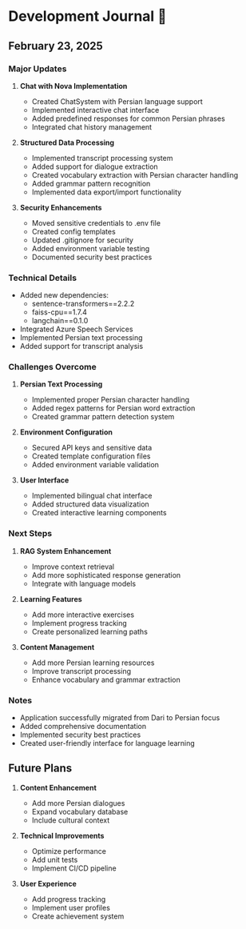 # Development Journal 📝

## February 23, 2025

### Major Updates
1. **Chat with Nova Implementation**
   - Created ChatSystem with Persian language support
   - Implemented interactive chat interface
   - Added predefined responses for common Persian phrases
   - Integrated chat history management

2. **Structured Data Processing**
   - Implemented transcript processing system
   - Added support for dialogue extraction
   - Created vocabulary extraction with Persian character handling
   - Added grammar pattern recognition
   - Implemented data export/import functionality

3. **Security Enhancements**
   - Moved sensitive credentials to .env file
   - Created config templates
   - Updated .gitignore for security
   - Added environment variable testing
   - Documented security best practices

### Technical Details
- Added new dependencies:
  - sentence-transformers==2.2.2
  - faiss-cpu==1.7.4
  - langchain==0.1.0
- Integrated Azure Speech Services
- Implemented Persian text processing
- Added support for transcript analysis

### Challenges Overcome
1. **Persian Text Processing**
   - Implemented proper Persian character handling
   - Added regex patterns for Persian word extraction
   - Created grammar pattern detection system

2. **Environment Configuration**
   - Secured API keys and sensitive data
   - Created template configuration files
   - Added environment variable validation

3. **User Interface**
   - Implemented bilingual chat interface
   - Added structured data visualization
   - Created interactive learning components

### Next Steps
1. **RAG System Enhancement**
   - Improve context retrieval
   - Add more sophisticated response generation
   - Integrate with language models

2. **Learning Features**
   - Add more interactive exercises
   - Implement progress tracking
   - Create personalized learning paths

3. **Content Management**
   - Add more Persian learning resources
   - Improve transcript processing
   - Enhance vocabulary and grammar extraction

### Notes
- Application successfully migrated from Dari to Persian focus
- Added comprehensive documentation
- Implemented security best practices
- Created user-friendly interface for language learning

## Future Plans
1. **Content Enhancement**
   - Add more Persian dialogues
   - Expand vocabulary database
   - Include cultural context

2. **Technical Improvements**
   - Optimize performance
   - Add unit tests
   - Implement CI/CD pipeline

3. **User Experience**
   - Add progress tracking
   - Implement user profiles
   - Create achievement system